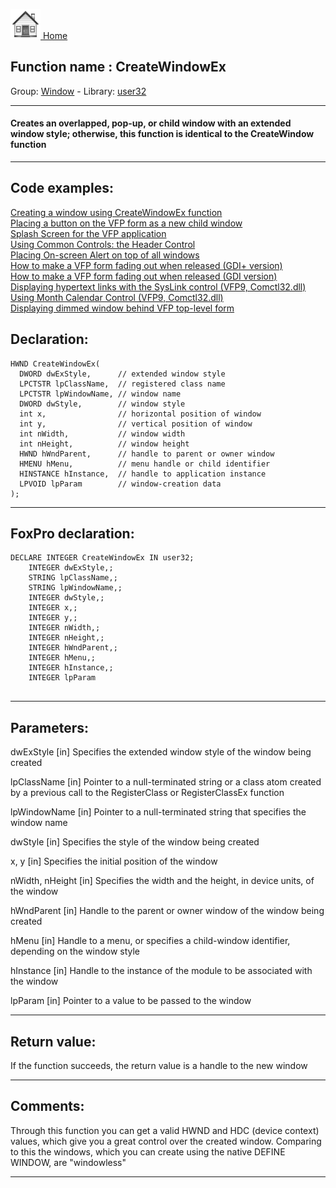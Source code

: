 [<img src="../../images/home.png"> Home ](https://github.com/VFPX/Win32API)  

## Function name : CreateWindowEx
Group: [Window](../../functions_group.md#Window)  -  Library: [user32](../../Libraries.md#user32)  
***  


#### Creates an overlapped, pop-up, or child window with an extended window style; otherwise, this function is identical to the CreateWindow function
***  


## Code examples:
[Creating a window using CreateWindowEx function](../../samples/sample_050.md)  
[Placing a button on the VFP form as a new child window](../../samples/sample_274.md)  
[Splash Screen for the VFP application](../../samples/sample_294.md)  
[Using Common Controls: the Header Control](../../samples/sample_298.md)  
[Placing On-screen Alert on top of all windows](../../samples/sample_504.md)  
[How to make a VFP form fading out when released (GDI+ version)](../../samples/sample_527.md)  
[How to make a VFP form fading out when released (GDI version)](../../samples/sample_528.md)  
[Displaying hypertext links with the SysLink control (VFP9, Comctl32.dll)](../../samples/sample_559.md)  
[Using Month Calendar Control (VFP9, Comctl32.dll)](../../samples/sample_560.md)  
[Displaying dimmed window behind VFP top-level form](../../samples/sample_578.md)  

## Declaration:
```foxpro  
HWND CreateWindowEx(
  DWORD dwExStyle,      // extended window style
  LPCTSTR lpClassName,  // registered class name
  LPCTSTR lpWindowName, // window name
  DWORD dwStyle,        // window style
  int x,                // horizontal position of window
  int y,                // vertical position of window
  int nWidth,           // window width
  int nHeight,          // window height
  HWND hWndParent,      // handle to parent or owner window
  HMENU hMenu,          // menu handle or child identifier
  HINSTANCE hInstance,  // handle to application instance
  LPVOID lpParam        // window-creation data
);  
```  
***  


## FoxPro declaration:
```foxpro  
DECLARE INTEGER CreateWindowEx IN user32;
	INTEGER dwExStyle,;
	STRING lpClassName,;
	STRING lpWindowName,;
	INTEGER dwStyle,;
	INTEGER x,;
	INTEGER y,;
	INTEGER nWidth,;
	INTEGER nHeight,;
	INTEGER hWndParent,;
	INTEGER hMenu,;
	INTEGER hInstance,;
	INTEGER lpParam
  
```  
***  


## Parameters:
dwExStyle 
[in] Specifies the extended window style of the window being created

lpClassName 
[in] Pointer to a null-terminated string or a class atom created by a previous call to the RegisterClass or RegisterClassEx function

lpWindowName 
[in] Pointer to a null-terminated string that specifies the window name

dwStyle 
[in] Specifies the style of the window being created

x, y
[in] Specifies the initial position of the window

nWidth, nHeight
[in] Specifies the width and the height, in device units, of the window

hWndParent 
[in] Handle to the parent or owner window of the window being created

hMenu 
[in] Handle to a menu, or specifies a child-window identifier, depending on the window style

hInstance 
[in] Handle to the instance of the module to be associated with the window

lpParam 
[in] Pointer to a value to be passed to the window  
***  


## Return value:
If the function succeeds, the return value is a handle to the new window  
***  


## Comments:
Through this function you can get a valid HWND and HDC (device context) values, which give you a great control over the created window. Comparing to this the windows, which you can create using the native DEFINE WINDOW, are "windowless"  
  
***  

